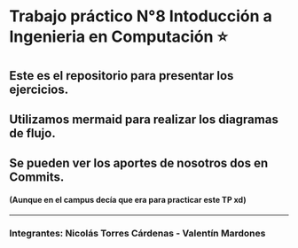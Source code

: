 # Trabajo práctico N°8 Intoducción a Ingenieria en Computación :star:
## Este es el repositorio para presentar los ejercicios.
## Utilizamos mermaid para realizar los diagramas de flujo.
## Se pueden ver los aportes de nosotros dos en Commits.
#### (Aunque en el campus decía que era para practicar este TP xd)
---
### Integrantes: Nicolás Torres Cárdenas - Valentín Mardones
